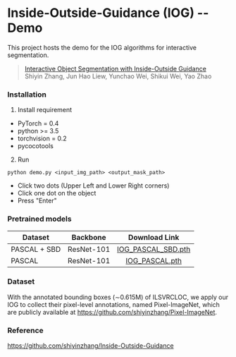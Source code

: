 # Inside-Outside-Guidance (IOG) -- Demo
This project hosts the demo for the IOG algorithms for interactive segmentation.


> [Interactive Object Segmentation with Inside-Outside Guidance](http://openaccess.thecvf.com/content_CVPR_2020/papers/Zhang_Interactive_Object_Segmentation_With_Inside-Outside_Guidance_CVPR_2020_paper.pdf)  
> Shiyin Zhang, Jun Hao Liew, Yunchao Wei, Shikui Wei, Yao Zhao  

### Installation
1. Install requirement  
  - PyTorch = 0.4
  - python >= 3.5
  - torchvision = 0.2
  - pycocotools

2. Run
```
python demo.py <input_img_path> <output_mask_path> 
```
- Click two dots (Upper Left and Lower Right corners)
- Click one dot on the object 
- Press "Enter"

### Pretrained models
| Dataset | Backbone |      Download Link        |
|---------|-------------|:-------------------------:|
|PASCAL + SBD  |  ResNet-101 |  [IOG_PASCAL_SBD.pth](https://drive.google.com/file/d/1Lm1hhMhhjjnNwO4Pf7SC6tXLayH2iH0l/view?usp=sharing)     |
|PASCAL |  ResNet-101   |  [IOG_PASCAL.pth](https://drive.google.com/file/d/1GLZIQlQ-3KUWaGTQ1g_InVcqesGfGcpW/view?usp=sharing)   |

### Dataset
With the annotated bounding boxes (∼0.615M) of ILSVRCLOC, we apply our IOG to collect their pixel-level annotations, named Pixel-ImageNet, which are publicly available at https://github.com/shiyinzhang/Pixel-ImageNet.

### Reference
https://github.com/shiyinzhang/Inside-Outside-Guidance
